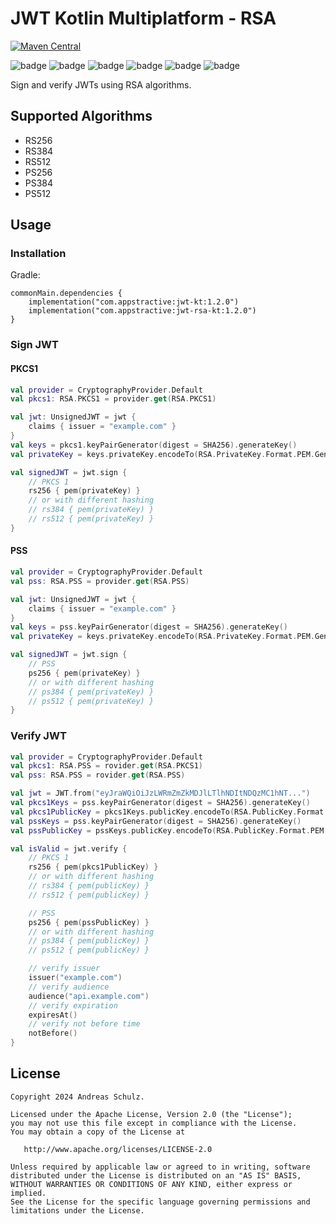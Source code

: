 ﻿# JWT Kotlin Multiplatform - RSA

[![Maven Central](https://img.shields.io/maven-central/v/com.appstractive/jwt-rsa-kt?label=Maven%20Central)](https://central.sonatype.com/artifact/com.appstractive/jwt-rsa-kt)

![badge][badge-android]
![badge][badge-apple]
![badge][badge-jvm]
![badge][badge-js]
![badge][badge-win]
![badge][badge-linux]

Sign and verify JWTs using RSA algorithms.

## Supported Algorithms

- RS256
- RS384
- RS512
- PS256
- PS384
- PS512

## Usage

### Installation

Gradle:

```
commonMain.dependencies {
    implementation("com.appstractive:jwt-kt:1.2.0")
    implementation("com.appstractive:jwt-rsa-kt:1.2.0")
}
```

### Sign JWT

#### PKCS1

```kotlin
val provider = CryptographyProvider.Default
val pkcs1: RSA.PKCS1 = provider.get(RSA.PKCS1)

val jwt: UnsignedJWT = jwt {
    claims { issuer = "example.com" }
}
val keys = pkcs1.keyPairGenerator(digest = SHA256).generateKey()
val privateKey = keys.privateKey.encodeTo(RSA.PrivateKey.Format.PEM.Generic)

val signedJWT = jwt.sign {
    // PKCS 1
    rs256 { pem(privateKey) }
    // or with different hashing
    // rs384 { pem(privateKey) }
    // rs512 { pem(privateKey) }
}
```

#### PSS

```kotlin
val provider = CryptographyProvider.Default
val pss: RSA.PSS = provider.get(RSA.PSS)

val jwt: UnsignedJWT = jwt {
    claims { issuer = "example.com" }
}
val keys = pss.keyPairGenerator(digest = SHA256).generateKey()
val privateKey = keys.privateKey.encodeTo(RSA.PrivateKey.Format.PEM.Generic)

val signedJWT = jwt.sign {
    // PSS
    ps256 { pem(privateKey) }
    // or with different hashing
    // ps384 { pem(privateKey) }
    // ps512 { pem(privateKey) }
}
```

### Verify JWT

```kotlin
val provider = CryptographyProvider.Default
val pkcs1: RSA.PSS = rovider.get(RSA.PKCS1)
val pss: RSA.PSS = rovider.get(RSA.PSS)

val jwt = JWT.from("eyJraWQiOiJzLWRmZmZkMDJlLTlhNDItNDQzMC1hNT...")
val pkcs1Keys = pss.keyPairGenerator(digest = SHA256).generateKey()
val pkcs1PublicKey = pkcs1Keys.publicKey.encodeTo(RSA.PublicKey.Format.PEM.Generic)
val pssKeys = pss.keyPairGenerator(digest = SHA256).generateKey()
val pssPublicKey = pssKeys.publicKey.encodeTo(RSA.PublicKey.Format.PEM.Generic)

val isValid = jwt.verify {
    // PKCS 1
    rs256 { pem(pkcs1PublicKey) }
    // or with different hashing
    // rs384 { pem(publicKey) }
    // rs512 { pem(publicKey) }

    // PSS
    ps256 { pem(pssPublicKey) }
    // or with different hashing
    // ps384 { pem(publicKey) }
    // ps512 { pem(publicKey) }

    // verify issuer
    issuer("example.com")
    // verify audience
    audience("api.example.com")
    // verify expiration
    expiresAt()
    // verify not before time
    notBefore()
}
```

## License

```
Copyright 2024 Andreas Schulz.

Licensed under the Apache License, Version 2.0 (the "License");
you may not use this file except in compliance with the License.
You may obtain a copy of the License at

   http://www.apache.org/licenses/LICENSE-2.0

Unless required by applicable law or agreed to in writing, software
distributed under the License is distributed on an "AS IS" BASIS,
WITHOUT WARRANTIES OR CONDITIONS OF ANY KIND, either express or implied.
See the License for the specific language governing permissions and
limitations under the License.
```

[badge-android]: http://img.shields.io/badge/platform-android-6EDB8D.svg?style=flat

[badge-apple]: http://img.shields.io/badge/platform-apple-111111.svg?style=flat

[badge-jvm]: http://img.shields.io/badge/platform-jvm-CDCDCD.svg?style=flat

[badge-js]: http://img.shields.io/badge/platform-js-f7df1e.svg?style=flat

[badge-win]: http://img.shields.io/badge/platform-win-357EC7.svg?style=flat

[badge-linux]: http://img.shields.io/badge/platform-linux-CDCDCD.svg?style=flat
